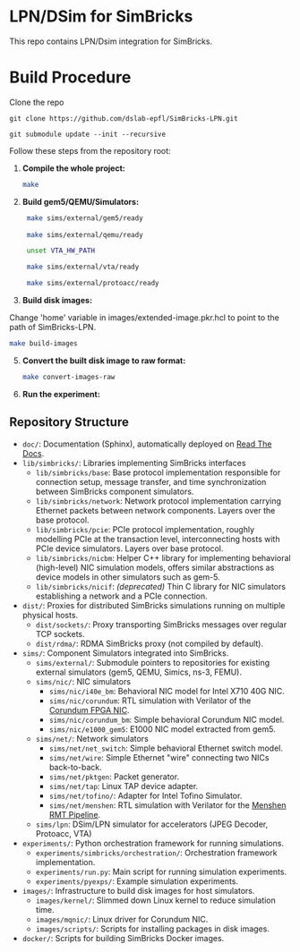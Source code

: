 # LPN/DSim for SimBricks
This repo contains LPN/Dsim integration for SimBricks.
 
# Build Procedure

Clone the repo
```
git clone https://github.com/dslab-epfl/SimBricks-LPN.git

git submodule update --init --recursive
```

Follow these steps from the repository root:

1. **Compile the whole project:**
   ```bash
   make
   ```
2. **Build gem5/QEMU/Simulators:**
   ```bash
    make sims/external/gem5/ready
 
    make sims/external/qemu/ready

    unset VTA_HW_PATH

    make sims/external/vta/ready

    make sims/external/protoacc/ready
   ```
4. **Build disk images:**

  Change 'home' variable in images/extended-image.pkr.hcl to point to the path of SimBricks-LPN.

   ```bash
   make build-images
   ```
5. **Convert the built disk image to raw format:**
   ```bash
   make convert-images-raw
   ```
  
6. **Run the experiment:**
  

## Repository Structure
- `doc/`: Documentation (Sphinx), automatically deployed on
  [Read The Docs](https://simbricks.readthedocs.io/en/latest/?badge=latest).
- `lib/simbricks/`: Libraries implementing SimBricks interfaces
  - `lib/simbricks/base`: Base protocol implementation responsible for
    connection setup, message transfer, and time synchronization between
    SimBricks component simulators.
  - `lib/simbricks/network`: Network protocol implementation carrying Ethernet
    packets between network components. Layers over the base protocol.
  - `lib/simbricks/pcie`: PCIe protocol implementation, roughly modelling PCIe
    at the transaction level, interconnecting hosts with PCIe device simulators.
    Layers over base protocol.
  - `lib/simbricks/nicbm`: Helper C++ library for implementing behavioral
    (high-level) NIC simulation models, offers similar abstractions as device
    models in other simulators such as gem-5.
  - `lib/simbricks/nicif`: *(deprecated)* Thin C library for NIC simulators
    establishing a network and a PCIe connection.
- `dist/`: Proxies for distributed SimBricks simulations running on multiple
  physical hosts.
  - `dist/sockets/`: Proxy transporting SimBricks messages over regular TCP
    sockets.
  - `dist/rdma/`: RDMA SimBricks proxy (not compiled by default).
- `sims/`: Component Simulators integrated into SimBricks.
  - `sims/external/`: Submodule pointers to repositories for existing external
    simulators (gem5, QEMU, Simics, ns-3, FEMU).
  - `sims/nic/`: NIC simulators
    - `sims/nic/i40e_bm`: Behavioral NIC model for Intel X710 40G NIC.
    - `sims/nic/corundum`: RTL simulation with Verilator of the
      [Corundum FPGA NIC](https://corundum.io/).
    - `sims/nic/corundum_bm`: Simple behavioral Corundum NIC model.
    - `sims/nic/e1000_gem5`: E1000 NIC model extracted from gem5.
  - `sims/net/`: Network simulators
    - `sims/net/net_switch`: Simple behavioral Ethernet switch model.
    - `sims/net/wire`: Simple Ethernet "wire" connecting two NICs back-to-back.
    - `sims/net/pktgen`: Packet generator.
    - `sims/net/tap`: Linux TAP device adapter.
    - `sims/net/tofino/`: Adapter for Intel Tofino Simulator.
    - `sims/net/menshen`: RTL simulation with Verilator for the
      [Menshen RMT Pipeline](https://isolation.quest/).
  - `sims/lpn`: DSim/LPN simulator for accelerators (JPEG Decoder, Protoacc, VTA)
- `experiments/`: Python orchestration framework for running simulations.
  - `experiments/simbricks/orchestration/`: Orchestration framework implementation.
  - `experiments/run.py`: Main script for running simulation experiments.
  - `experiments/pyexps/`: Example simulation experiments.
- `images/`: Infrastructure to build disk images for host simulators.
  - `images/kernel/`: Slimmed down Linux kernel to reduce simulation time.
  - `images/mqnic/`: Linux driver for Corundum NIC.
  - `images/scripts/`: Scripts for installing packages in disk images.
- `docker/`: Scripts for building SimBricks Docker images.
